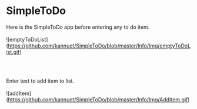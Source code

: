 # SimpleToDo

Here is the SimpleToDo app before entering any to do item.<br><br>
![emptyToDoList] (https://github.com/kannuet/SimpleToDo/blob/master/Info/Img/emptyToDoList.gif)

<br><br>

Enter text to add item to list.<br><br>
![addItem] (https://github.com/kannuet/SimpleToDo/blob/master/Info/Img/AddItem.gif)
